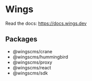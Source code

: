 # Wings

Read the docs: https://docs.wings.dev


## Packages

- @wingscms/crane
- @wingscms/hummingbird
- @wingscms/proxy
- @wingscms/react
- @wingscms/sdk
